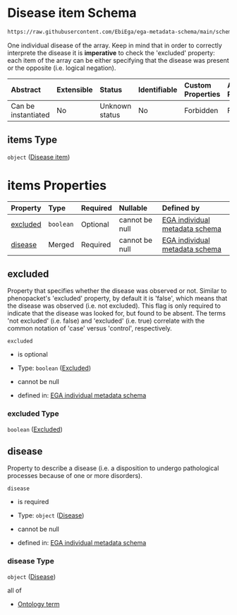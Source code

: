 # Disease item Schema

```txt
https://raw.githubusercontent.com/EbiEga/ega-metadata-schema/main/schemas/EGA.individual.json#/properties/minimalPublicAttributes/properties/diseases/items
```

One individual disease of the array. Keep in mind that in order to correctly interprete the disease it is **imperative** to check the 'excluded' property: each item of the array can be either specifying that the disease was present or the opposite (i.e. logical negation).

| Abstract            | Extensible | Status         | Identifiable | Custom Properties | Additional Properties | Access Restrictions | Defined In                                                                           |
| :------------------ | :--------- | :------------- | :----------- | :---------------- | :-------------------- | :------------------ | :----------------------------------------------------------------------------------- |
| Can be instantiated | No         | Unknown status | No           | Forbidden         | Forbidden             | none                | [EGA.individual.json\*](../../../schemas/EGA.individual.json "open original schema") |

## items Type

`object` ([Disease item](ega-6-properties-minimal-public-attributes-describing-an-individual-properties-array-of-diseases-disease-item.md))

# items Properties

| Property              | Type      | Required | Nullable       | Defined by                                                                                                                                                                                                                                                                                                                                               |
| :-------------------- | :-------- | :------- | :------------- | :------------------------------------------------------------------------------------------------------------------------------------------------------------------------------------------------------------------------------------------------------------------------------------------------------------------------------------------------------- |
| [excluded](#excluded) | `boolean` | Optional | cannot be null | [EGA individual metadata schema](ega-6-properties-minimal-public-attributes-describing-an-individual-properties-array-of-diseases-disease-item-properties-excluded.md "https://raw.githubusercontent.com/EbiEga/ega-metadata-schema/main/schemas/EGA.individual.json#/properties/minimalPublicAttributes/properties/diseases/items/properties/excluded") |
| [disease](#disease)   | Merged    | Required | cannot be null | [EGA individual metadata schema](ega-4-definitions-disease.md "https://raw.githubusercontent.com/EbiEga/ega-metadata-schema/main/schemas/EGA.individual.json#/properties/minimalPublicAttributes/properties/diseases/items/properties/disease")                                                                                                          |

## excluded

Property that specifies whether the disease was observed or not. Similar to phenopacket's 'excluded' property, by default it is 'false', which means that the disease was observed (i.e. not excluded). This flag is only required to indicate that the disease was looked for, but found to be absent. The terms 'not excluded' (i.e. false) and 'excluded' (i.e. true) correlate with the common notation of 'case' versus 'control', respectively.

`excluded`

*   is optional

*   Type: `boolean` ([Excluded](ega-6-properties-minimal-public-attributes-describing-an-individual-properties-array-of-diseases-disease-item-properties-excluded.md))

*   cannot be null

*   defined in: [EGA individual metadata schema](ega-6-properties-minimal-public-attributes-describing-an-individual-properties-array-of-diseases-disease-item-properties-excluded.md "https://raw.githubusercontent.com/EbiEga/ega-metadata-schema/main/schemas/EGA.individual.json#/properties/minimalPublicAttributes/properties/diseases/items/properties/excluded")

### excluded Type

`boolean` ([Excluded](ega-6-properties-minimal-public-attributes-describing-an-individual-properties-array-of-diseases-disease-item-properties-excluded.md))

## disease

Property to describe a disease (i.e. a disposition to undergo pathological processes because of one or more disorders).

`disease`

*   is required

*   Type: `object` ([Disease](ega-4-definitions-disease.md))

*   cannot be null

*   defined in: [EGA individual metadata schema](ega-4-definitions-disease.md "https://raw.githubusercontent.com/EbiEga/ega-metadata-schema/main/schemas/EGA.individual.json#/properties/minimalPublicAttributes/properties/diseases/items/properties/disease")

### disease Type

`object` ([Disease](ega-4-definitions-disease.md))

all of

*   [Ontology term](ega-4-definitions-ontology-term.md "check type definition")
